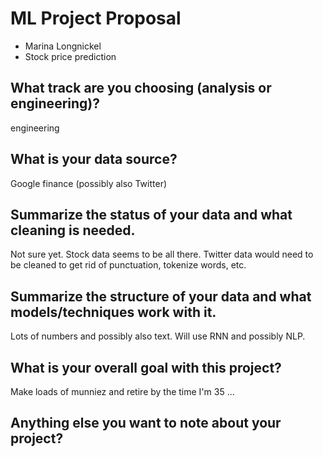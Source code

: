 # ML Project Proposal
- Marina Longnickel
- Stock price prediction

## What track are you choosing (analysis or engineering)?
engineering

## What is your data source?
Google finance (possibly also Twitter)

## Summarize the status of your data and what cleaning is needed.
Not sure yet. Stock data seems to be all there. Twitter data would need to be cleaned to get rid of punctuation, tokenize words, etc.

## Summarize the structure of your data and what models/techniques work with it.
Lots of numbers and possibly also text.
Will use RNN and possibly NLP.

## What is your overall goal with this project?
Make loads of munniez and retire by the time I'm 35 ...

## Anything else you want to note about your project?

